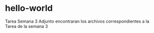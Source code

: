 # hello-world
Tarea Semana 3
Adjunto encontraran los archivos correspondientes a la Tarea de la semana 3
